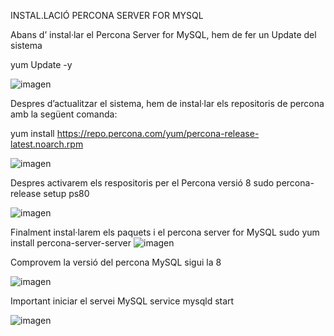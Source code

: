 INSTAL.LACIÓ PERCONA SERVER FOR MYSQL

Abans d’ instal·lar el Percona Server for MySQL, hem de fer un Update del sistema 

yum Update -y

![imagen](https://user-images.githubusercontent.com/61557739/154849384-d14e7fc0-86c4-4dba-9e7b-d6c6e88189c4.png)
 

Despres d’actualitzar el sistema, hem de instal·lar els repositoris de percona amb la següent comanda:

yum install https://repo.percona.com/yum/percona-release-latest.noarch.rpm

![imagen](https://user-images.githubusercontent.com/61557739/154849720-7a5946c1-0b2c-4ab3-bc70-5bcbb6a7aabf.png)

Despres activarem els respositoris per el Percona versió 8
sudo percona-release setup ps80

![imagen](https://user-images.githubusercontent.com/61557739/154849758-fbefe943-cdb2-4c03-a2d0-63f9b2089591.png)

Finalment instal·larem els paquets i el percona server for MySQL
sudo yum install percona-server-server
![imagen](https://user-images.githubusercontent.com/61557739/154849786-b497006a-5ef1-4ff3-adc7-332bf4fff731.png)

Comprovem la versió del percona MySQL sigui la 8

![imagen](https://user-images.githubusercontent.com/61557739/154849806-7dc950c3-8675-41a5-bdad-910dd35594ff.png)

Important iniciar el servei MySQL
service mysqld start

![imagen](https://user-images.githubusercontent.com/61557739/154849825-afdc1425-724e-441f-a456-19e02547e473.png)
